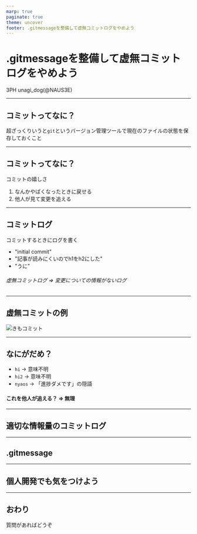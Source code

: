 ```yaml
---
marp: true
paginate: true
theme: uncover
footer: .gitmessageを整備して虚無コミットログをやめよう
---
```

<!--
class: invert
_paginate:false
_header: ""
-->
# .gitmessageを整備して虚無コミットログをやめよう
3PH unagi_dog(@NAUS3E)

---
<!--
class: lead
-->
## コミットってなに？

超ざっくりいうと`git`というバージョン管理ツールで現在のファイルの状態を保存しておくこと

---

## コミットってなに？

コミットの嬉しさ 
1. なんかやばくなったときに戻せる 
2. 他人が見て変更を追える

---

## コミットログ

コミットするときにログを書く

- "initial commit"
- "記事が読みにくいのでh1をh2にした"
- "うに"

###### 虚無コミットログ => 変更についての情報がないログ

---
<!--
_class: invert
-->
## 虚無コミットの例
![きもコミット](kasu_commit.png)

---

## なにがだめ？
- `hi` -> 意味不明
- `hi2` -> 意味不明
- `nyaos` -> 「進捗ダメです」の隠語

#### これを他人が追える？ => 無理  

---

## 適切な情報量のコミットログ



---

## .gitmessage


---

## 個人開発でも気をつけよう

---

## おわり

質問があればどうぞ
